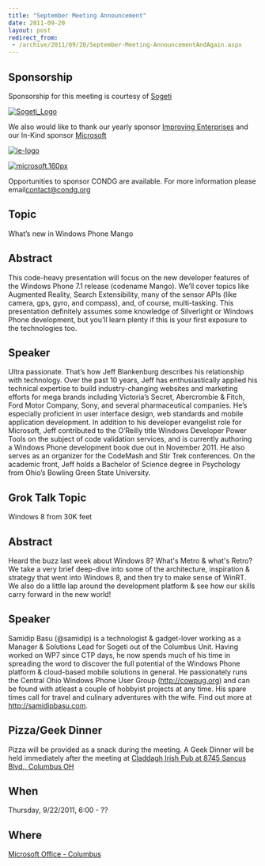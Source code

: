 ```yaml
---
title: "September Meeting Announcement"
date: 2011-09-20
layout: post
redirect_from:
 - /archive/2011/09/20/September-Meeting-AnnouncementAndAgain.aspx
---
```


## Sponsorship

Sponsorship for this meeting is courtesy of [Sogeti](http://www.sogeti.com/)

[![Sogeti_Logo](http://condg.org/images/condg_org/Windows-Live-Writer/September-Meeting-Announcement_77AD/Sogeti_Logo_thumb.jpg "Sogeti_Logo")](http://condg.org/images/condg_org/Windows-Live-Writer/September-Meeting-Announcement_77AD/Sogeti_Logo_2.jpg)

We also would like to thank our yearly sponsor [Improving Enterprises](http://www.improvingenterprises.com/) and our In-Kind sponsor [Microsoft](http://msdn.microsoft.com/en-us/default.aspx)

[![ie-logo](http://condg.org/images/condg_org/Windows-Live-Writer/February-Meeting-Announcement_BD2C/ie-logo_thumb.jpg "ie-logo")](http://condg.org/images/condg_org/Windows-Live-Writer/February-Meeting-Announcement_BD2C/ie-logo_2.jpg)

[![microsoft.160px](http://condg.org/images/condg_org/WindowsLiveWriter/JuneMeetingAnnouncement_C169/microsoft.160px_thumb_1.png "microsoft.160px")](http://condg.org/images/condg_org/WindowsLiveWriter/JuneMeetingAnnouncement_C169/microsoft.160px_4.png)

Opportunities to sponsor CONDG are available. For more information please email[contact@condg.org](mailto:contact@condg.org)

## Topic

What’s new in Windows Phone Mango

## Abstract

This code-heavy presentation will focus on the new developer features of the Windows Phone 7.1 release (codename Mango). We’ll cover topics like Augmented Reality, Search Extensibility, many of the sensor APIs (like camera, gps, gyro, and compass), and, of course, multi-tasking. This presentation definitely assumes some knowledge of Silverlight or Windows Phone development, but you’ll learn plenty if this is your first exposure to the technologies too.

## Speaker

Ultra passionate. That’s how Jeff Blankenburg describes his relationship with technology. Over the past 10 years, Jeff has enthusiastically applied his technical expertise to build industry-changing websites and marketing efforts for mega brands including Victoria’s Secret, Abercrombie &amp; Fitch, Ford Motor Company, Sony, and several pharmaceutical companies. He’s especially proficient in user interface design, web standards and mobile application development. In addition to his developer evangelist role for Microsoft, Jeff contributed to the O’Reilly title Windows Developer Power Tools on the subject of code validation services, and is currently authoring a Windows Phone development book due out in November 2011. He also serves as an organizer for the CodeMash and Stir Trek conferences. On the academic front, Jeff holds a Bachelor of Science degree in Psychology from Ohio’s Bowling Green State University.

## Grok Talk Topic

Windows 8 from 30K feet

## Abstract

Heard the buzz last week about Windows 8? What's Metro &amp; what's Retro? We take a very brief deep-dive into some of the architecture, inspiration &amp; strategy that went into Windows 8, and then try to make sense of WinRT. We also do a little lap around the development platform &amp; see how our skills carry forward in the new world!

## Speaker

Samidip Basu (@samidip) is a technologist &amp; gadget-lover working as a Manager &amp; Solutions Lead for Sogeti out of the Columbus Unit. Having worked on WP7 since CTP days, he now spends much of his time in spreading the word to discover the full potential of the Windows Phone platform &amp; cloud-based mobile solutions in general. He passionately runs the Central Ohio Windows Phone User Group (http://cowpug.org) and can be found with atleast a couple of hobbyist projects at any time. His spare times call for travel and culinary adventures with the wife. Find out more at http://samidipbasu.com.

## Pizza/Geek Dinner

Pizza will be provided as a snack during the meeting. A Geek Dinner will be held immediately after the meeting at [Claddagh Irish Pub at 8745 Sancus Blvd., Columbus OH](http://www.bing.com/local/details.aspx?lid=YN671x11725012&amp;qt=yp&amp;what=claddagh&amp;where=Columbus,+Ohio&amp;s_cid=ansPhBkYp02&amp;mkt=en-us&amp;q=claddagh&amp;FORM=LARE)

## When

Thursday, 9/22/2011, 6:00 - ??

## Where

 [Microsoft Office - Columbus](http://maps.google.com/maps?f=q&amp;hl=en&amp;q=8800+Lyra+Dr.+Columbus,+OH+43240&amp;om=1)
